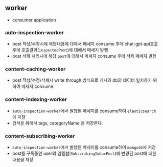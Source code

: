 ## worker 
- consumer application


### auto-inspection-worker
- post 작성/수정시에 해당내용에 대해서 메세지 consume 후에 chat-gpt-api호출후에 호출결과(`inspectedPost`)에 대해서 메세지 발행
- post 삭제 처리시에 해당 `post`에 대해서 메세지 consume 후에 삭제 메세지 발행

### content-caching-worker
- post 작성/수정/삭제시 write through 방식으로 캐시와 db의 데이터 일치하기 위하여 메세지 consume

### content-indexing-worker
- `auto-inspection-worker`에서 발행된 메세지를 consume하여 `elasticsearch`에 저장
- 검색을 위해서 tags, categoryName 을 저장한다.

### content-subscribing-worker
- `auto-inspection-worker`에서 발행된 메세지를 consume하여 `mongodb`에 저장
- post를 구독중인 user의 알림함(`SubscribingInboxPost`)에 변경된 post에 대한 내용을 저장
 